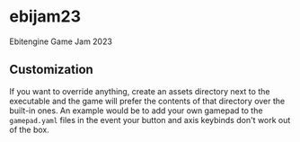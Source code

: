 # ebijam23
Ebitengine Game Jam 2023

## Customization
If you want to override anything, create an assets directory next to the executable and the game will prefer the contents of that directory over the built-in ones. An example would be to add your own gamepad to the `gamepad.yaml` files in the event your button and axis keybinds don't work out of the box.
